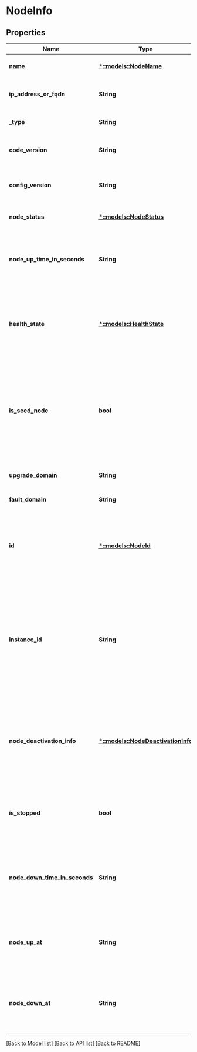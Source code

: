 # NodeInfo

## Properties
Name | Type | Description | Notes
------------ | ------------- | ------------- | -------------
**name** | [***::models::NodeName**](NodeName.md) | The name of a Service Fabric node. | [optional] [default to null]
**ip_address_or_fqdn** | **String** | The IP address or fully qualified domain name of the node. | [optional] [default to null]
**_type** | **String** | The type of the node. | [optional] [default to null]
**code_version** | **String** | The version of Service Fabric binaries that the node is running. | [optional] [default to null]
**config_version** | **String** | The version of Service Fabric cluster manifest that the node is using. | [optional] [default to null]
**node_status** | [***::models::NodeStatus**](NodeStatus.md) | The status of the node. | [optional] [default to null]
**node_up_time_in_seconds** | **String** | Time in seconds since the node has been in NodeStatus Up. Value zero indicates that the node is not Up. | [optional] [default to null]
**health_state** | [***::models::HealthState**](HealthState.md) | The health state of a Service Fabric entity such as Cluster, Node, Application, Service, Partition, Replica etc. | [optional] [default to null]
**is_seed_node** | **bool** | Indicates if the node is a seed node or not. Returns true if the node is a seed node, otherwise false. A quorum of seed nodes are required for proper operation of Service Fabric cluster. | [optional] [default to null]
**upgrade_domain** | **String** | The upgrade domain of the node. | [optional] [default to null]
**fault_domain** | **String** | The fault domain of the node. | [optional] [default to null]
**id** | [***::models::NodeId**](NodeId.md) | An internal ID used by Service Fabric to uniquely identify a node. Node Id is deterministically generated from node name. | [optional] [default to null]
**instance_id** | **String** | The ID representing the node instance. While the ID of the node is deterministically generated from the node name and remains same across restarts, the InstanceId changes every time node restarts. | [optional] [default to null]
**node_deactivation_info** | [***::models::NodeDeactivationInfo**](NodeDeactivationInfo.md) | Information about the node deactivation. This information is valid for a node that is undergoing deactivation or has already been deactivated. | [optional] [default to null]
**is_stopped** | **bool** | Indicates if the node is stopped by calling stop node API or not. Returns true if the node is stopped, otherwise false. | [optional] [default to null]
**node_down_time_in_seconds** | **String** | Time in seconds since the node has been in NodeStatus Down. Value zero indicates node is not NodeStatus Down. | [optional] [default to null]
**node_up_at** | **String** | Date time in UTC when the node came up. If the node has never been up then this value will be zero date time. | [optional] [default to null]
**node_down_at** | **String** | Date time in UTC when the node went down. If node has never been down then this value will be zero date time. | [optional] [default to null]

[[Back to Model list]](../README.md#documentation-for-models) [[Back to API list]](../README.md#documentation-for-api-endpoints) [[Back to README]](../README.md)


